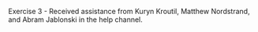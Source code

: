 
Exercise 3 - Received assistance from Kuryn Kroutil, Matthew Nordstrand, and Abram Jablonski in the help channel.